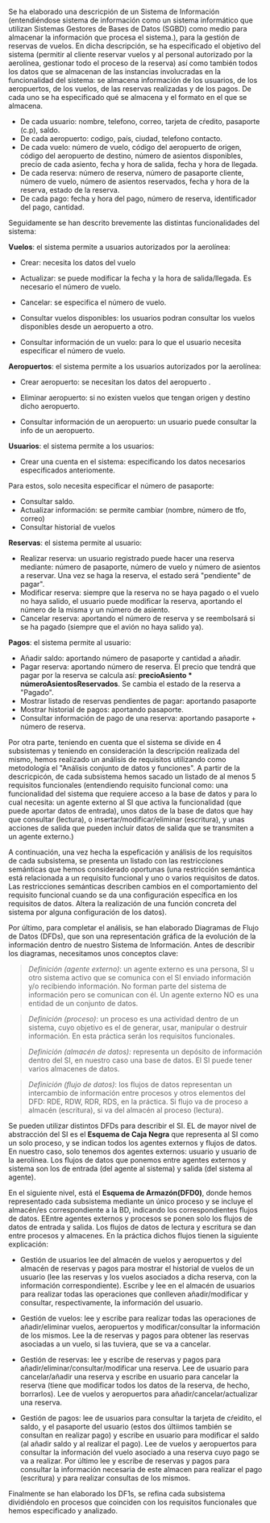 Se ha elaborado una descricpión de un Sistema de Información (entendiéndose sistema de información como un sistema informático que utilizan Sistemas Gestores de Bases de Datos (SGBD) como medio para almacenar la
información que procesa el sistema.), para la gestión de reservas de vuelos. En dicha descripción, se ha especificado el objetivo del sistema (permitir al cliente reservar vuelos y al personal autorizado por la aerolínea, gestionar todo el proceso de la reserva) así como también todos los datos que se almacenan de las instancias involucradas en la funcionalidad del sistema: se almacena información de los usuarios, de los aeropuertos, de los vuelos, de las reservas realizadas y de los pagos. De cada uno se ha especificado qué se almacena y el formato en el que se almacena.

* De cada usuario: nombre, telefono, correo, tarjeta de cŕedito, pasaporte (c.p), saldo.
* De cada aeropuerto: codigo, país, ciudad, telefono contacto.
* De cada vuelo: número de vuelo, código del aeropuerto de origen, código del aeropuerto de destino, número de asientos disponibles, precio de cada asiento, fecha y hora de salida, fecha y hora de llegada.
* De cada reserva: número de reserva, número de pasaporte cliente, número de vuelo, número de asientos reservados, fecha y hora de la reserva, estado de la reserva.
* De cada pago: fecha y hora del pago, número de reserva, identificador del pago, cantidad.
 
Seguidamente se han descrito brevemente las distintas funcionalidades del sistema:

**Vuelos**: el sistema permite a usuarios autorizados por la aerolínea:

* Crear: necesita los datos del vuelo

* Actualizar: se puede modificar la fecha y la hora de salida/llegada. Es necesario el número de vuelo.

* Cancelar: se especifica el número de vuelo.

* Consultar vuelos disponibles: los usuarios podran consultar los vuelos disponibles desde un aeropuerto a otro. 

* Consultar información de un vuelo: para lo que el usuario necesita especificar el número de vuelo.

**Aeropuertos**: el sistema permite a los usuarios autorizados por la aerolínea:

* Crear aeropuerto: se necesitan los datos del aeropuerto .

* Eliminar aeropuerto: si no existen vuelos que tengan origen y destino dicho aeropuerto.

* Consultar información de un aeropuerto: un usuario puede consultar la info de un aeropuerto.

**Usuarios**: el sistema permite a los usuarios:

* Crear una cuenta en el sistema: especificando los datos necesarios especificados anteriomente.

Para estos, solo necesita especificar el número de pasaporte:
* Consultar saldo.
* Actualizar información: se permite cambiar (nombre, número de tfo, correo)
* Consultar historial de vuelos

**Reservas**: el sistema permite al usuario:

* Realizar reserva: un usuario registrado puede hacer una reserva mediante: número de pasaporte, número de vuelo y número de asientos a reservar. Una vez se haga la reserva, el estado será "pendiente" de pagar". 
* Modificar reserva: siempre que la reserva no se haya pagado o el vuelo no haya salido, el usuario puede modificar la reserva, aportando el número de la misma y un número de asiento. 
* Cancelar reserva: aportando el número de reserva y se reembolsará si se ha pagado (siempre que el avión no haya salido ya).

**Pagos**: el sistema permite al usuario:

* Añadir saldo: aportando número de pasaporte y cantidad a añadir.
* Pagar reserva: aportando número de reserva. El precio que tendrá que pagar por la reserva se calcula así: **precioAsiento * númeroAsientosReservados**. Se cambia el estado de la reserva a "Pagado".
* Mostrar listado de reservas pendientes de pagar: aportando pasaporte
* Mostrar historial de pagos: aportando pasaporte.
* Consultar información de pago de una reserva: aportando pasaporte + número de reserva.

Por otra parte, teniendo en cuenta que el sistema se divide en 4 subsistemas y teniendo en consideración la descripción realizada del mismo, hemos realizado un análisis de requisitos utilizando como metodología el "Análisis conjunto de datos y funciones". A partir de la descricpicón, de cada subsistema hemos sacado un listado de al menos 5 requisitos funcionales (entendiendo requisito funcional como: una funcionalidad del sistema que requiere acceso a la base de datos y para lo cual necesita: un agente externo al SI que activa la funcionalidad (que puede aportar datos de entrada), unos datos de la base de datos que hay que consultar (lectura), o insertar/modificar/eliminar (escritura), y unas acciones de salida que pueden incluir datos de salida que se transmiten a un agente externo.)

A continuación, una vez hecha la espeficación y análisis de los requisitos de cada subsistema, se presenta un listado con las restricciones semánticas que hemos considerado oportunas (una restricción semántica está relacionada a un requisito funcional y uno o varios requisitos de datos. Las restricciones semánticas describen cambios en el comportamiento del requisito funcional cuando se da una configuración específica en los requisitos de datos. Altera la realización de una función concreta del sistema por alguna configuración de los datos).

Por último, para completar el análisis, se han elaborado Diagramas de Flujo de Datos (DFDs), que son una representación gráfica de la evolución de la información dentro de nuestro Sistema de Información. Antes de describir los diagramas, necesitamos unos conceptos clave:

> *Definición (agente externo)*: un agente externo es una persona, SI u otro sistema activo que se comunica con el SI enviado información y/o recibiendo información. No forman parte del sistema de información pero se comunican con él. Un agente externo NO es una entidad de un conjunto de datos. 

> *Definición (proceso)*: un proceso es una actividad dentro de un sistema, cuyo objetivo es el de generar, usar, manipular o destruir información. En esta práctica serán los requisitos funcionales. 

> *Definición (almacén de datos):* representa un depósito de información dentro del SI, en nuestro caso una base de datos. El SI puede tener varios almacenes de datos.

> *Definición (flujo de datos)*: los flujos de datos representan un intercambio de información entre procesos y otros elementos del DFD: RDE, RDW, RDR, RDS, en la práctica. Si flujo va de proceso a almacén (escritura), si va del almacén al proceso (lectura).

Se pueden utilizar distintos DFDs para describir el SI. EL de mayor nivel de abstracción del SI es el **Esquema de Caja Negra** que representa al SI como un solo proceso, y se indican todos los agentes externos y flujos de datos. En nuestro caso, solo tenemos dos agentes externos: usuario y usuario de la aerolínea. Los flujos de datos que ponemos entre agentes externos y sistema son los de entrada (del agente al sistema) y salida (del sistema al agente).

En el siguiente nivel, está el **Esquema de Armazón(DFD0)**, donde hemos representado cada subsistema mediante un único proceso y se incluye el almacén/es correspondiente a la BD, indicando los correspondientes flujos de datos. EEntre agentes externos y procesos se ponen solo los flujos de datos de entrada y salida. Los flujos de datos de lectura y escritura se dan entre procesos y almacenes. En la práctica dichos flujos tienen la siguiente explicación:

* Gestión de usuarios lee del almacén de vuelos y aeropuertos y del almacén de reservas y pagos para mostrar el historial de vuelos de un usuario (lee las reservas y los vuelos asociados a dicha reserva, con la información correspondiente). Escribe y lee en el almacén de usuarios para realizar todas las operaciones que conlleven añadir/modificar  y consultar, respectivamente, la información del usuario.

* Gestión de vuelos: lee y escribe para realizar todas las operaciones de añadir/eliminar vuelos, aeropuertos y modificar/consultar la información de los mismos.
Lee la de reservas y pagos para obtener las reservas asociadas a un vuelo, si las tuviera, que se va a cancelar.

* Gestión de reservas: lee y escribe de reservas y pagos para añadir/eliminar/consultar/modificar una reserva. Lee de usuario para cancelar/añadir una reserva y escribe en usuario para cancelar la reserva (tiene que modificar todos los datos de la reserva, de hecho, borrarlos). Lee de vuelos y aeropuertos para añadir/cancelar/actualizar una reserva.

* Gestión de pagos: lee de usuarios para consultar la tarjeta de cŕeidito, el saldo, y el pasaporte del usuario (estos dos últiimos también se consultan en realizar pago) y escribe en usuario para modificar el saldo (al añadir saldo y al realizar el pago). Lee de vuelos y aeropuertos para consultar la información del vuelo asociado a una reserva cuyo pago se va a realizar. Por último lee y escribe de reservas y pagos para consultar la información necesaria de este almacen para realizar el pago (escritura) y para realizar consultas de los mismos.

Finalmente se han elaborado los DF1s, se refina cada subsistema dividiéndolo en procesos que coinciden con los requisitos funcionales que hemos especificado y analizado.


